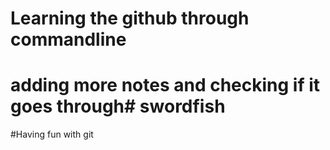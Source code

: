 # Learning the github through commandline


# adding more notes and checking if it goes through# swordfish
#Having fun with git

